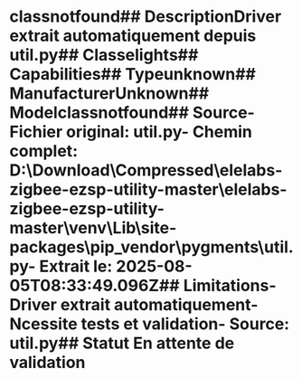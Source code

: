 # classnotfound##  DescriptionDriver extrait automatiquement depuis util.py##  Classelights##  Capabilities##  Typeunknown##  ManufacturerUnknown##  Modelclassnotfound##  Source- **Fichier original**: util.py- **Chemin complet**: D:\Download\Compressed\elelabs-zigbee-ezsp-utility-master\elelabs-zigbee-ezsp-utility-master\venv\Lib\site-packages\pip\_vendor\pygments\util.py- **Extrait le**: 2025-08-05T08:33:49.096Z##  Limitations- Driver extrait automatiquement- Ncessite tests et validation- Source: util.py##  Statut En attente de validation